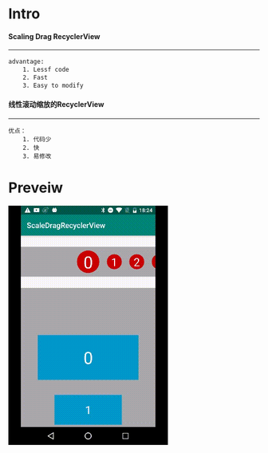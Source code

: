 # Intro

#### Scaling Drag RecyclerView
-------

    advantage:
        1. Lessf code
        2. Fast
        3. Easy to modify

#### 线性滚动缩放的RecyclerView
-------

    优点：
        1. 代码少
        2. 快
        3. 易修改

# Preveiw
![img](./img/sample.gif)

